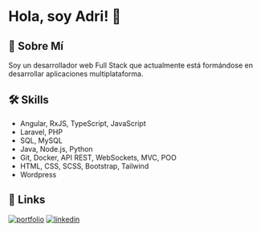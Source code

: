 
# Hola, soy Adri! 👋


## 🚀 Sobre Mí
Soy un desarrollador web Full Stack que actualmente está formándose en desarrollar aplicaciones multiplataforma.


## 🛠 Skills

- Angular, RxJS, TypeScript, JavaScript
- Laravel, PHP
- SQL, MySQL
- Java, Node.js, Python
- Git, Docker, API REST, WebSockets, MVC, POO
- HTML, CSS, SCSS, Bootstrap, Tailwind
- Wordpress
## 🔗 Links
[![portfolio](https://img.shields.io/badge/my_portfolio-000?style=for-the-badge&logo=ko-fi&logoColor=white)](https://adriaguilar.github.io/portfolio)
[![linkedin](https://img.shields.io/badge/linkedin-0A66C2?style=for-the-badge&logo=linkedin&logoColor=white)](https://www.linkedin.com/in/adrian-aguilar-trivi%C3%B1o/)


